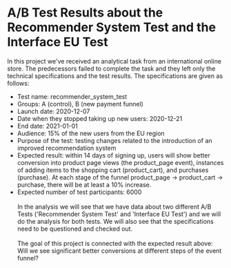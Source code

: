 # A/B Test Results about the Recommender System Test and the Interface EU Test
In this project we've received an analytical task from an international online store. The predecessors failed to complete the task and they left only the technical specifications and the test results. The specifications are given as follows:

- Test name: recommender_system_test <br>
- Groups: А (control), B (new payment funnel) <br>
- Launch date: 2020-12-07 <br>
- Date when they stopped taking up new users: 2020-12-21 <br>
- End date: 2021-01-01 <br>
- Audience: 15% of the new users from the EU region <br>
- Purpose of the test: testing changes related to the introduction of an improved recommendation system <br>
- Expected result: within 14 days of signing up, users will show better conversion into product page views (the product_page event), instances of adding items to the shopping cart (product_cart), and purchases (purchase). At each stage of the funnel product_page → product_cart → purchase, there will be at least a 10% increase. <br>
- Expected number of test participants: 6000 <br> <br>
In the analysis we will see that we have data about two different A/B Tests ('Recommender System Test' and 'Interface EU Test') and we will do the analysis for both tests. We will also see that the specifications need to be questioned and checked out. <br> <br>
The goal of this project is connected with the expected result above: Will we see significant better conversions at different steps of the event funnel?
